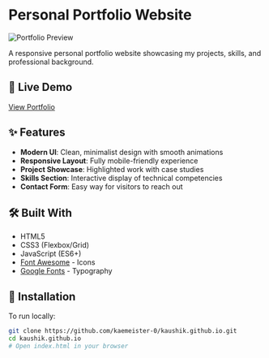 # Personal Portfolio Website

![Portfolio Preview](assets/images/prev.png) <!-- Add a preview image if available -->

A responsive personal portfolio website showcasing my projects, skills, and professional background.

## 🔗 Live Demo
[View Portfolio](https://kaemeister-0.github.io/kaushik.github.io/)

## ✨ Features
- **Modern UI**: Clean, minimalist design with smooth animations
- **Responsive Layout**: Fully mobile-friendly experience
- **Project Showcase**: Highlighted work with case studies
- **Skills Section**: Interactive display of technical competencies
- **Contact Form**: Easy way for visitors to reach out

## 🛠️ Built With
- HTML5
- CSS3 (Flexbox/Grid)
- JavaScript (ES6+)
- [Font Awesome](https://fontawesome.com/) - Icons
- [Google Fonts](https://fonts.google.com/) - Typography

## 🚀 Installation
To run locally:
```bash
git clone https://github.com/kaemeister-0/kaushik.github.io.git
cd kaushik.github.io
# Open index.html in your browser
